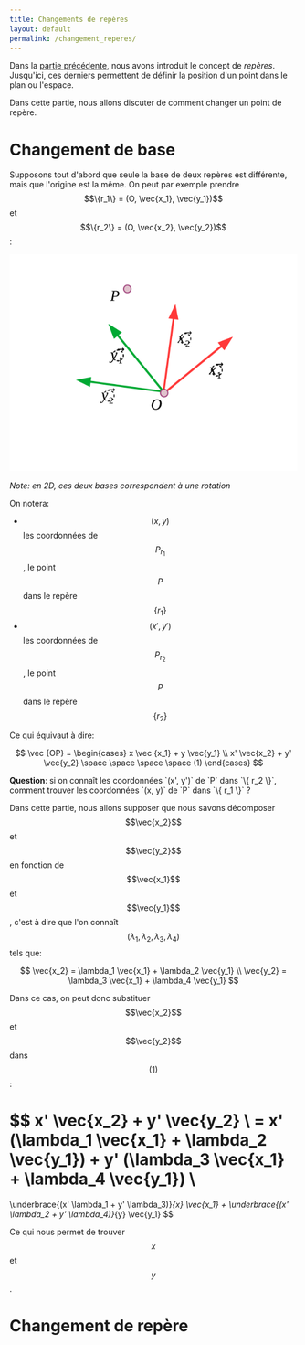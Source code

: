 ```yaml
---
title: Changements de repères
layout: default
permalink: /changement_reperes/
---
```


Dans la [partie précédente](reperes.md), nous avons introduit le concept de *repères*. Jusqu'ici,
ces derniers permettent de définir la position d'un point dans le plan ou l'espace.

Dans cette partie, nous allons discuter de comment changer un point de repère.

# Changement de base

Supposons tout d'abord que seule la base de deux repères est différente, mais que l'origine est la même.
On peut par exemple prendre $$\{r_1\} = (O, \vec{x_1}, \vec{y_1})$$ et $$\{r_2\} = (O, \vec{x_2}, \vec{y_2})$$:

<div class="text-center">
    <img src="/assets/imgs/2bases.svg" />
</div>

*Note: en 2D, ces deux bases correspondent à une rotation*

On notera:

* $$(x, y)$$ les coordonnées de $$P_{r_1}$$, le point $$P$$ dans le repère $$\{ r_1 \}$$
* $$(x', y')$$ les coordonnées de $$P_{r_2}$$, le point $$P$$ dans le repère $$\{ r_2 \}$$

Ce qui équivaut à dire:

$$
\vec {OP} = 
\begin{cases}
x \vec {x_1} + y \vec{y_1} \\
x' \vec{x_2} + y' \vec{y_2} \space \space \space \space  (1)
\end{cases}
$$

<div class="alert alert-info">
    <b>Question</b>: si on connaît les coordonnées `(x', y')` de `P` dans `\{ r_2 \}`, comment trouver les coordonnées
`(x, y)` de `P` dans `\{ r_1 \}` ?
</div>

Dans cette partie, nous allons supposer que nous savons décomposer $$\vec{x_2}$$ et $$\vec{y_2}$$ en fonction de
$$\vec{x_1}$$ et $$\vec{y_1}$$, c'est à dire que l'on connaît $$(\lambda_1, \lambda_2, \lambda_3, \lambda_4)$$ tels que:

$$
\vec{x_2} = \lambda_1 \vec{x_1} + \lambda_2 \vec{y_1} \\
\vec{y_2} = \lambda_3 \vec{x_1} + \lambda_4 \vec{y_1} 
$$

Dans ce cas, on peut donc substituer $$\vec{x_2}$$ et $$\vec{y_2}$$ dans $$(1)$$:

$$
x' \vec{x_2} + y' \vec{y_2} \\
= x' (\lambda_1 \vec{x_1} + \lambda_2 \vec{y_1}) + y' (\lambda_3 \vec{x_1} + \lambda_4 \vec{y_1}) \\
= 
\underbrace{(x' \lambda_1 + y' \lambda_3)}_{x} \vec{x_1}
+
\underbrace{(x' \lambda_2 + y' \lambda_4)}_{y} \vec{y_1}
$$

Ce qui nous permet de trouver $$x$$ et $$y$$.

# Changement de repère

